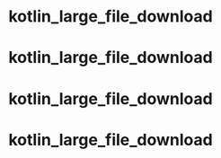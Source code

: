# kotlin_large_file_download
# kotlin_large_file_download
# kotlin_large_file_download
# kotlin_large_file_download
